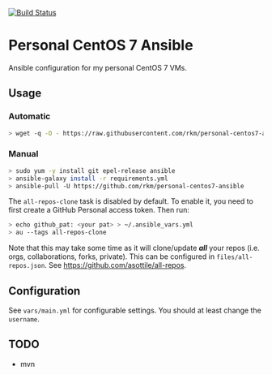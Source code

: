 
[![Build Status](https://travis-ci.org/rkm/personal-centos7-ansible.svg?branch=master)](https://travis-ci.org/rkm/personal-centos7-ansible)

# Personal CentOS 7 Ansible

Ansible configuration for my personal CentOS 7 VMs.

## Usage

### Automatic

```bash
> wget -q -O - https://raw.githubusercontent.com/rkm/personal-centos7-ansible/master/install.sh | bash
```

### Manual

```bash
> sudo yum -y install git epel-release ansible
> ansible-galaxy install -r requirements.yml
> ansible-pull -U https://github.com/rkm/personal-centos7-ansible
```

The `all-repos-clone` task is disabled by default. To enable it, you need to first create a GitHub Personal access token. Then run:

```bash
> echo github_pat: <your pat> > ~/.ansible_vars.yml
> au --tags all-repos-clone
```

Note that this may take some time as it will clone/update ***all*** your repos (i.e. orgs, collaborations, forks, private). This can be configured in `files/all-repos.json`. See https://github.com/asottile/all-repos.

## Configuration

See `vars/main.yml` for configurable settings. You should at least change the `username`.

## TODO

- mvn
